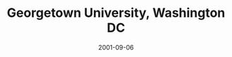 ---
title: "Georgetown University, Washington DC"
project_id: 
date: 2001-09-06
conference_id: ""
presenters:
   - peter_bandettini
summary: "<p>Georgetown University, Washington DC</p>"
file: /assets/presentations/T110.pdf
filename: T110.pdf
layout: presentation
---